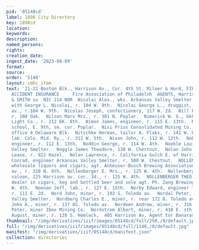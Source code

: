 ```yaml
---
pid: '05148cd'
label: 1898 City Directory
key: 1898cd
location: 
keywords: 
description: 
named_persons: 
rights: 
creation_date: 
ingest_date: '2023-08-09'
format: 
source: 
order: '5148'
layout: cmhc_item
text: '21-22 Boston Blk., Harrison Av., Cor. 4th St. Milner & Hurd, FIRE, LIFE AND
  ACCIDENT INSURANCE     Fire Association of Philadelnh  AGENTS, Harrison AV.  POWELL
  & SMITH su  NIC 214 NOR  Nicolai Alex., wks. Arkansas Valley Smelter.  Nicolai George,
  with George L. Nicolai, r. 104 W. 9th.  Nicolai George L., druggist, 414 Harrison
  av., r.104 W. 9th.  Nicolas Joseph, confectionery, 117 W. 2d.  Nill Ferdinand, miner,
  r. 108 Oak.  Nilson Marv Mrs., r. 301 N. Poplar.  Nimerick W. G., bkkpr. Leadville
  Light Co., r. 212 EK. 8th.  Nimon James, engineer, r. 115 E. 13th.  Ninth Street
  school, E. 9th, se. cor. Poplar.  Nisi Prius Consolidated Mining Co., W. Arens mgr.,
  office 4 Delaware Blk.  Nitschke Herman, tailor A. Flaks, r. 141 W. 6th.  Nix Bernard,
  lab. Colo. Mid. Ry., r. 312 W. 5th.  Nixon John, r. 112 W. 12th.  Noble Edward H.,
  engineer, r. 112 E. 13th.  Noddin George, r. 114 W. 4th.  Noekle Louis, wks. Arkansas
  Valley Smelter.  Noggle James Theodore, 138 W. Chestnut.  Nolan John T., miner Marian
  Lease, r. 812 Hazel.  Nolan Lawrence, r. California Gulch E. of Harrison av.  Nolde
  Conrad, engineer Arkansas Valley Smelter, r. 500 W. Chestnut.  NOLLENBERGER CARL,
  wholesale liquors and cigars, agt. Anheuser-Busch Brewing Association, 603 Harrison
  av., r. 328 W. 6th.  Nollenberger E. Mrs., r. 125 W. 4th.  Nollenberger Rudolph,
  saloon, 225 Harrison av. cor. 3d., r. 125 W. 4th.  NOLLENBERGER THEO., wholesale
  dealer in cigars, keg and bottled beer and sole agt. Ph. Zang Brewing Co., r. 336
  W. 4th.  Noonan Jeff, lab., r. 127 E. 15th.  Norby Edward, engineer T. L. Champney,
  r. 111 E. 2d.  Nord John, miner, r. 192 S. Toledo av.  Nordal Peter, helper Arkansas
  Valley Smelter.  Nordberg Charles E., miner, r. rear 172 8. Toledo av.  Nordberg
  John A., miner, r. 137 8S. Toledo av.  Nordeen Andrew, miner, r. 316 E. 3d.  Nordine
  Peter, miner Ibex Mining Co.  Nordstrom Albert, miner, r. 410 E. sth.  Nordstrom
  August, miner, r. 128 S. Hemlock,  405 Harrison Av, Agent tor Banaras sporting Goods    '
thumbnail: "/img/derivatives/iiif/images/05148cd/full/250,/0/default.jpg"
full: "/img/derivatives/iiif/images/05148cd/full/1140,/0/default.jpg"
manifest: "/img/derivatives/iiif/05148cd/manifest.json"
collection: directories
---
```

